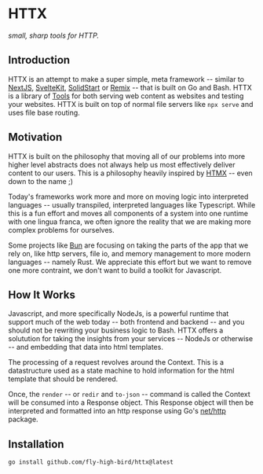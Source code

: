 # HTTX

*small, sharp tools for HTTP.*


## Introduction

HTTX is an attempt to make a super simple, meta framework -- similar to [NextJS](https://nextjs.org/), [SvelteKit](https://kit.svelte.dev/), [SolidStart](https://start.solidjs.com) or [Remix](https://remix.run/) -- that is built on Go and Bash. HTTX is a library of [Tools](/todo) for both serving web content as websites and testing your websites. HTTX is built on top of normal file servers like `npx serve` and uses file base routing.

## Motivation

HTTX is built on the philosophy that moving all of our problems into more higher level abstracts does not always help us most effectively deliver content to our users. This is a philosophy heavily inspired by [HTMX](https://htmx.org) -- even down to the name ;)

Today's frameworks work more and more on moving logic into interpreted languages -- usually transpiled, interpreted languages like Typescript. While this is a fun effort and moves all components of a system into one runtime with one lingua franca, we often ignore the reality that we are making more complex problems for ourselves.

Some projects like [Bun](https://bun.sh/) are focusing on taking the parts of the app that we rely on, like http servers, file io, and memory management to more modern languages -- namely Rust. We appreciate this effort but we want to remove one more contraint, we don't want to build a toolkit for Javascript.

## How It Works

Javascript, and more specifically NodeJs, is a powerful runtime that support much of the web today -- both frontend and backend -- and you should not be rewriting your business logic to Bash. HTTX offers a solutution for taking the insights from your services -- NodeJs or otherwise -- and embedding that data into html templates.

The processing of a request revolves around the Context. This is a datastructure used as a state machine to hold information for the html template that should be rendered.

Once, the `render` -- or `redir` and `to-json` -- command is called the Context will be consumed into a Response object. This Response object will then be interpreted and formatted into an http response using Go's [net/http](https://pkg.go.dev/net/http) package.

## Installation

```
go install github.com/fly-high-bird/httx@latest
```
